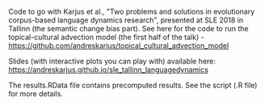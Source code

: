 Code to go with Karjus et al., "Two problems and solutions in  evolutionary corpus-based language dynamics research",  presented at SLE 2018 in Tallinn (the semantic change bias part). See here for the code to run the topical-cultural advection model (the first half of the talk) - https://github.com/andreskarjus/topical_cultural_advection_model

Slides (with interactive plots you can play with) available here: https://andreskarjus.github.io/sle_tallinn_languagedynamics

The results.RData file contains precomputed results. See the script (.R file) for more details.
